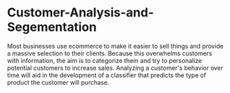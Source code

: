 # Customer-Analysis-and-Segementation
Most businesses use ecommerce to make it easier to sell things and provide a massive selection to their clients. Because this overwhelms customers with information, the aim is to categorize them and try to personalize potential customers to increase sales. Analyzing a customer's behavior over time will aid in the development of a classifier that predicts the type of product the customer will purchase.

